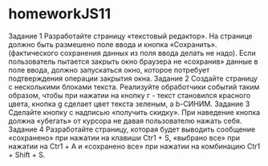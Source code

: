 # homeworkJS11
Задание 1 Разработайте страницу «текстовый редактор». На странице должно быть размешено поле ввода и кнопка «Сохранить». (фактического сохранения данных из поля ввода делать не надо). Если пользователь пытается закрыть окно браузера не «сохранив» данные в поле ввода, должно запускаться окно, которое потребует подтверждения операции закрытия окна.  Задание 2 Создайте страницу с несколькими блоками текста. Реализуйте обработчики событий таким образом, чтобы при нажатии на кнопку г - текст становился красного цвета, кнопка g сделает цвет текста зеленым, а b-СИНИМ.  Задание 3 Сделайте кнопку с надписью «получить скидку». При наведение кнопка должна «убегать» от курсора не давая пользователю нажать себя.  Задание 4 Разработайте страницу, которая будет выводить сообщение «сохранено» при нажатии на клавиши Ctr1 + S, «выбрано все» при нажатии на Ctr1 + А и «сохранено все» при нажатии на комбинацию Ctr1 + Shift + S.
